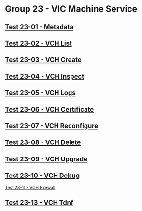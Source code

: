 Group 23 - VIC Machine Service
=======


[Test 23-01 - Metadata](23-01-Metadata.md)
-
[Test 23-02 - VCH List](23-02-VCH-List.md)
-
[Test 23-03 - VCH Create](23-03-VCH-Create.md)
-
[Test 23-04 - VCH Inspect](23-04-VCH-Inspect.md)
-
[Test 23-05 - VCH Logs](23-05-VCH-Logs.md)
-
[Test 23-06 - VCH Certificate](23-06-VCH-Certificate.md)
-
[Test 23-07 - VCH Reconfigure](23-07-VCH-Reconfigure.md)
-
[Test 23-08 - VCH Delete](23-08-VCH-Delete.md)
-
[Test 23-09 - VCH Upgrade](23-09-VCH-Upgrade.md)
-
[Test 23-10 - VCH Debug](23-10-VCH-Debug.md)
-
[Test 23-11 - VCH Firewall](23-11-VCH-Firewall.md)

[Test 23-13 - VCH Tdnf](23-13-VCH-Tdnf.md)
-
